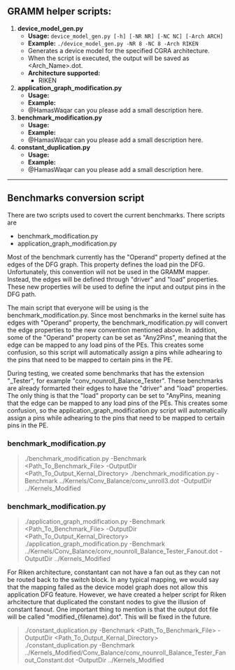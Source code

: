 ## GRAMM helper scripts:

1. **device_model_gen.py**
    - **Usage:** `device_model_gen.py [-h] [-NR NR] [-NC NC] [-Arch ARCH]`
    - **Example:** `./device_model_gen.py -NR 8 -NC 8 -Arch RIKEN`
    - Generates a device model for the specified CGRA architecture.
    - When the script is executed, the output will be saved as <Arch_Name>_<NR>_<NC>.dot.
    - **Architecture supported:**
        - RIKEN
2. **application_graph_modification.py**
    - **Usage:** 
    - **Example:** 
    - @HamasWaqar can you please add a small description here.
3. **benchmark_modification.py**
    - **Usage:** 
    - **Example:** 
    - @HamasWaqar can you please add a small description here.
4. **constant_duplication.py**
    - **Usage:** 
    - **Example:** 
    - @HamasWaqar can you please add a small description here.

---

## Benchmarks conversion script
There are two scripts used to covert the current benchmarks. There scripts are 
- benchmark_modification.py 
- application_graph_modification.py

Most of the benchmark currently has the "Operand" property defined at the edges of the DFG graph. This property defines the load pin the DFG. Unfortunately, this convention will not be used in the GRAMM mapper. Instead, the edges will be defined through "driver" and "load" properties. These new properties will be used to define the input and output pins in the DFG path. 

The main script that everyone will be using is the benchmark_modification.py. Since most benchmarks in the kernel suite has edges with "Operand" property, the benchmark_modification.py will convert the edge properties to the new convention mentioned above. In addition, some of the "Operand" property can be set as "Any2Pins", meaning that the edge can be mapped to any load pins of the PEs. This creates some confusion, so this script will automatically assign a pins while adhearing to the pins that need to be mapped to certain pins in the PE. 

During testing, we created some benchmarks that has the extension "_Tester", for example "conv_nounroll_Balance_Tester". These benchmarks are already formarted their edges to have the "driver" and "load" properties. The only thing is that the "load" proporty can be set to "AnyPins, meaning that the edge can be mapped to any load pins of the PEs. This creates some confusion, so the application_graph_modification.py script will automatically assign a pins while adhearing to the pins that need to be mapped to certain pins in the PE.

### benchmark_modification.py
> ./benchmark_modification.py -Benchmark <Path_To_Benchmark_File> -OutputDir <Path_To_Output_Kernal_Directory>
> ./benchmark_modification.py -Benchmark ../Kernels/Conv_Balance/conv_unroll3.dot -OutputDir ../Kernels_Modified

### benchmark_modification.py
> ./application_graph_modification.py -Benchmark <Path_To_Benchmark_File> -OutputDir <Path_To_Output_Kernal_Directory>
> ./application_graph_modification.py -Benchmark ../Kernels/Conv_Balance/conv_nounroll_Balance_Tester_Fanout.dot -OutputDir ../Kernels_Modified

For Riken architecture, constantant can not have a fan out as they can not be routed back to the switch block. In any typical mapping, we would say that the mapping failed as the device model graph does not allow this application DFG feature. However, we have created a helper script for Riken arhcitecture that duplicated the constant nodes to give the illusion of constant fanout. One important thing to mention is that the output dot file will be called "modified_{filename}.dot". This will be fixed in the future. 
> ./constant_duplication.py -Benchmark <Path_To_Benchmark_File> -OutputDir  <Path_To_Output_Kernal_Directory>
> ./constant_duplication.py -Benchmark ../Kernels_Modified/Conv_Balance/conv_nounroll_Balance_Tester_Fanout_Constant.dot -OutputDir ../Kernels_Modified
